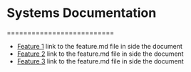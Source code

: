 # Systems Documentation
==========================

* [Feature 1](Feature1.md) link to the feature.md file in side the document
* [Feature 2](Feature2.md) link to the feature.md file in side the document
* [Feature 3](Feature3.md) link to the feature.md file in side the document
